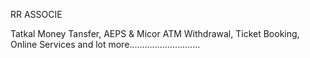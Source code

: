 RR ASSOCIE

Tatkal Money Tansfer, AEPS & Micor ATM Withdrawal, Ticket Booking, Online Services and lot more............................
